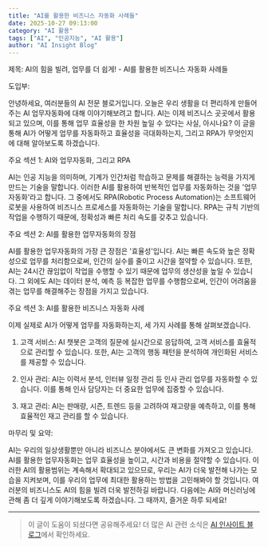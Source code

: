 ```yaml
---
title: "AI를 활용한 비즈니스 자동화 사례들"
date: 2025-10-27 09:13:00
category: "AI 활용"
tags: ["AI", "인공지능", "AI 활용"]
author: "AI Insight Blog"
---
```


제목: AI의 힘을 빌려, 업무를 더 쉽게! - AI를 활용한 비즈니스 자동화 사례들

도입부: 

안녕하세요, 여러분들의 AI 전문 블로거입니다. 오늘은 우리 생활을 더 편리하게 만들어주는 AI 업무자동화에 대해 이야기해보려고 합니다. AI는 이제 비즈니스 곳곳에서 활용되고 있으며, 이를 통해 업무 효율성을 한 차원 높일 수 있다는 사실, 아시나요? 이 글을 통해 AI가 어떻게 업무를 자동화하고 효율성을 극대화하는지, 그리고 RPA가 무엇인지에 대해 알아보도록 하겠습니다.

주요 섹션 1: AI와 업무자동화, 그리고 RPA

AI는 인공 지능을 의미하며, 기계가 인간처럼 학습하고 문제를 해결하는 능력을 가지게 만드는 기술을 말합니다. 이러한 AI를 활용하여 반복적인 업무를 자동화하는 것을 '업무자동화'라고 합니다. 그 중에서도 RPA(Robotic Process Automation)는 소프트웨어 로봇을 사용하여 비즈니스 프로세스를 자동화하는 기술을 말합니다. RPA는 규칙 기반의 작업을 수행하기 때문에, 정확성과 빠른 처리 속도를 갖추고 있습니다.

주요 섹션 2: AI를 활용한 업무자동화의 장점

AI를 활용한 업무자동화의 가장 큰 장점은 '효율성'입니다. AI는 빠른 속도와 높은 정확성으로 업무를 처리함으로써, 인간의 실수를 줄이고 시간을 절약할 수 있습니다. 또한, AI는 24시간 끊임없이 작업을 수행할 수 있기 때문에 업무의 생산성을 높일 수 있습니다. 그 외에도 AI는 데이터 분석, 예측 등 복잡한 업무를 수행함으로써, 인간이 어려움을 겪는 업무를 해결해주는 장점을 가지고 있습니다.

주요 섹션 3: AI를 활용한 비즈니스 자동화 사례

이제 실제로 AI가 어떻게 업무를 자동화하는지, 세 가지 사례를 통해 살펴보겠습니다.

1. 고객 서비스: AI 챗봇은 고객의 질문에 실시간으로 응답하여, 고객 서비스를 효율적으로 관리할 수 있습니다. 또한, AI는 고객의 행동 패턴을 분석하여 개인화된 서비스를 제공할 수 있습니다.

2. 인사 관리: AI는 이력서 분석, 인터뷰 일정 관리 등 인사 관리 업무를 자동화할 수 있습니다. 이를 통해 인사 담당자는 더 중요한 업무에 집중할 수 있습니다.

3. 재고 관리: AI는 판매량, 시즌, 트렌드 등을 고려하여 재고량을 예측하고, 이를 통해 효율적인 재고 관리를 할 수 있습니다.

마무리 및 요약:

AI는 우리의 일상생활뿐만 아니라 비즈니스 분야에서도 큰 변화를 가져오고 있습니다. AI를 활용한 업무자동화는 업무 효율성을 높이고, 시간과 비용을 절약할 수 있습니다. 이러한 AI의 활용범위는 계속해서 확대되고 있으므로, 우리는 AI가 더욱 발전해 나가는 모습을 지켜보며, 이를 우리의 업무에 최대한 활용하는 방법을 고민해봐야 할 것입니다. 여러분의 비즈니스도 AI의 힘을 빌려 더욱 발전하길 바랍니다. 다음에는 AI와 머신러닝에 관해 좀 더 깊게 이야기해보도록 하겠습니다. 그 때까지, 즐거운 하루 되세요!

---

> 이 글이 도움이 되셨다면 공유해주세요! 
> 더 많은 AI 관련 소식은 [AI 인사이트 블로그](https://tonyhwang1004.github.io/ai-insight-blog)에서 확인하세요.
